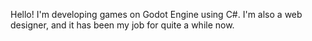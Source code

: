 Hello! I'm developing games on Godot Engine using C#. I'm also a web designer, and it has been my job for quite a while now.
